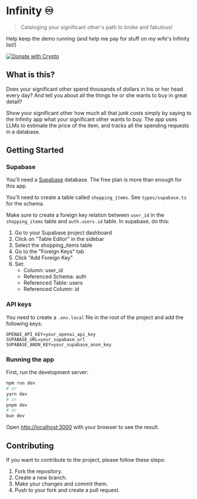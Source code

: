 # Infinity ♾️

> Cataloging your significant other's path to broke and fabulous!

Help keep the demo running (and help me pay for stuff on my wife's Infinity list!)

[![Donate with Crypto](https://img.shields.io/badge/Donate-with%20Crypto-orange?logo=bitcoin&style=for-the-badge)](https://commerce.coinbase.com/checkout/ed154b65-c8c6-429a-a859-07dc359859fa)

## What is this?

Does your significant other spend thousands of dollars in his or her head every day? And tell you about all the things he or she wants to buy in great detail?

Show your significant other how much all that junk costs simply by saying to the Infinity app what your significant other wants to buy. The app uses LLMs to estimate the price of the item, and tracks all the spending requests in a database.

## Getting Started

### Supabase

You'll need a [Supabase](https://supabase.com) database. The free plan is more than enough for this app.

You'll need to create a table called `shopping_items`. See `types/supabase.ts` for the schema.

Make sure to create a foreign key relation between `user_id` in the `shopping_items` table and `auth.users.id` table. In supabase, do this:

1. Go to your Supabase project dashboard
2. Click on "Table Editor" in the sidebar
3. Select the shopping_items table
4. Go to the "Foreign Keys" tab
5. Click "Add Foreign Key"
6. Set:
   - Column: user_id
   - Referenced Schema: auth
   - Referenced Table: users
   - Referenced Column: id

### API keys

You need to create a `.env.local` file in the root of the project and add the following keys:

```
OPENAI_API_KEY=your_openai_api_key
SUPABASE_URL=your_supabase_url
SUPABASE_ANON_KEY=your_supabase_anon_key
```

### Running the app

First, run the development server:

```bash
npm run dev
# or
yarn dev
# or
pnpm dev
# or
bun dev
```

Open [http://localhost:3000](http://localhost:3000) with your browser to see the result.

## Contributing

If you want to contribute to the project, please follow these steps:

1. Fork the repository.
2. Create a new branch.
3. Make your changes and commit them.
4. Push to your fork and create a pull request.
